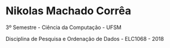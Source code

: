 # Nikolas Machado Corrêa
<p> 3º Semestre - Ciência da Computação - UFSM </p>
<p> Disciplina de Pesquisa e Ordenação de Dados - ELC1068 - 2018 </p>

